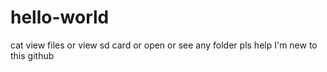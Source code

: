 # hello-world
cat view files or view sd card or open or see any folder pls help I'm new to this github
